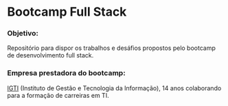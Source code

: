 # Bootcamp Full Stack

### Objetivo:

Repositório para dispor os trabalhos e desáfios propostos pelo bootcamp de desenvolvimento full stack.

### Empresa prestadora do bootcamp:

[IGTI](https://www.igti.com.br/) (Instituto de Gestão e Tecnologia da Informação), 14 anos colaborando para a formação de carreiras em TI.